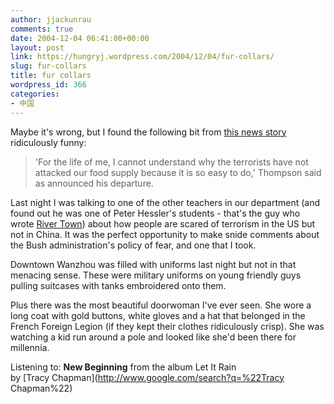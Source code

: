 ```yaml
---
author: jjackunrau
comments: true
date: 2004-12-04 06:41:00+00:00
layout: post
link: https://hungryj.wordpress.com/2004/12/04/fur-collars/
slug: fur-collars
title: fur collars
wordpress_id: 366
categories:
- 中国
---
```


Maybe it's wrong, but I found the following bit from [this news story](http://story.news.yahoo.com/news?tmpl=story&cid=514&e=1&u=/ap/20041204/ap_on_go_ca_st_pe/bush_cabinet) ridiculously funny: 

<blockquote>'For the life of me, I cannot understand why the terrorists have not attacked our food supply because it is so easy to do,' Thompson said as announced his departure.</blockquote>

Last night I was talking to one of the other teachers in our department (and found out he was one of Peter Hessler's students - that's the guy who wrote [River Town](http://www.amazon.com/exec/obidos/tg/detail/-/0060953748?v=glance)) about how people are scared of terrorism in the US but not in China.  It was the perfect opportunity to make snide comments about the Bush administration's policy of fear, and one that I took.
  

  
Downtown Wanzhou was filled with uniforms last night but not in that menacing sense.  These were military uniforms on young friendly guys pulling suitcases with tanks embroidered onto them.  
  

  
Plus there was the most beautiful doorwoman I've ever seen.  She wore a long coat with gold buttons, white gloves and a hat that belonged in the French Foreign Legion (if they kept their clothes ridiculously crisp).  She was watching a kid run around a pole and looked like she'd been there for millennia.
  

  
Listening to: **New Beginning** from the album Let It Rain   
by [Tracy Chapman](http://www.google.com/search?q=%22Tracy Chapman%22)
